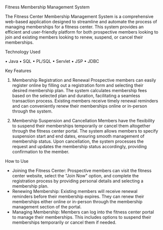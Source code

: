 Fitness Membership Management System

The Fitness Center Membership Management System is a comprehensive web-based application designed to streamline and automate the process of managing memberships for a fitness center. This system provides an efficient and user-friendly platform for both prospective members looking to join and existing members looking to renew, suspend, or cancel their memberships.

Technology Used

• Java
• SQL
• PL/SQL
• Servlet
• JSP
• JDBC

Key Features

1. Membership Registration and Renewal
Prospective members can easily register online by filling out a registration form and selecting their desired membership plan. The system calculates membership fees based on the selected plan and duration, facilitating a seamless transaction process. Existing members receive timely renewal reminders and can conveniently renew their memberships online or in-person through the system.

2. Membership Suspension and Cancellation
Members have the flexibility to suspend their memberships temporarily or cancel them altogether through the fitness center portal. The system allows members to specify suspension start and end dates, ensuring smooth management of membership status. Upon cancellation, the system processes the request and updates the membership status accordingly, providing confirmation to the member.

How to Use

- Joining the Fitness Center: Prospective members can visit the fitness center website, select the "Join Now" option, and complete the registration process by providing personal details and selecting a membership plan.
- Renewing Membership: Existing members will receive renewal reminders before their membership expires. They can renew their memberships either online or in-person through the membership management section of the portal.
- Managing Membership: Members can log into the fitness center portal to manage their memberships. This includes options to suspend their memberships temporarily or cancel them if needed.
